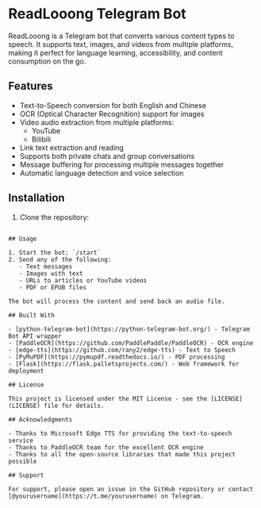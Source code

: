 # ReadLooong Telegram Bot

ReadLooong is a Telegram bot that converts various content types to speech. It supports text, images, and videos from multiple platforms, making it perfect for language learning, accessibility, and content consumption on the go.

## Features

- Text-to-Speech conversion for both English and Chinese
- OCR (Optical Character Recognition) support for images
- Video audio extraction from multiple platforms:
  - YouTube
  - Bilibili
- Link text extraction and reading
- Supports both private chats and group conversations
- Message buffering for processing multiple messages together
- Automatic language detection and voice selection

## Installation

1. Clone the repository:
```

## Usage

1. Start the bot: `/start`
2. Send any of the following:
   - Text messages
   - Images with text
   - URLs to articles or YouTube videos
   - PDF or EPUB files

The bot will process the content and send back an audio file.

## Built With

- [python-telegram-bot](https://python-telegram-bot.org/) - Telegram Bot API wrapper
- [PaddleOCR](https://github.com/PaddlePaddle/PaddleOCR) - OCR engine
- [edge-tts](https://github.com/rany2/edge-tts) - Text to Speech
- [PyMuPDF](https://pymupdf.readthedocs.io/) - PDF processing
- [Flask](https://flask.palletsprojects.com/) - Web framework for deployment

## License

This project is licensed under the MIT License - see the [LICENSE](LICENSE) file for details.

## Acknowledgments

- Thanks to Microsoft Edge TTS for providing the text-to-speech service
- Thanks to PaddleOCR team for the excellent OCR engine
- Thanks to all the open-source libraries that made this project possible

## Support

For support, please open an issue in the GitHub repository or contact [@yourusername](https://t.me/yourusername) on Telegram.
